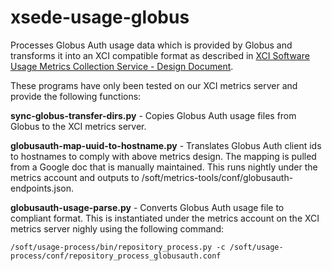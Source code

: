 # xsede-usage-globus

Processes Globus Auth usage data which is provided by Globus and transforms it into an XCI compatible format as described in [XCI Software Usage Metrics Collection Service - Design Document](https://docs.google.com/document/d/1l9Ww8OR5QaWC9tqM1mnSfelhzNdZ1Nz972bRw1aLZ1I/edit?usp=sharing).

These programs have only been tested on our XCI metrics server and provide the following functions:

**sync-globus-transfer-dirs.py** - Copies Globus Auth usage files from Globus to the XCI metrics server.

**globusauth-map-uuid-to-hostname.py** - Translates Globus Auth client ids to hostnames to comply with above metrics design.  The mapping is pulled from a Google doc that is manually maintained.  This runs nightly under the metrics account and outputs to /soft/metrics-tools/conf/globusauth-endpoints.json.

**globusauth-usage-parse.py** - Converts Globus Auth usage file to compliant format.  This is instantiated under the metrics account on the XCI metrics server nighly using the following command: 
```
/soft/usage-process/bin/repository_process.py -c /soft/usage-process/conf/repository_process_globusauth.conf
```
